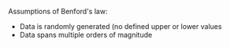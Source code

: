 
Assumptions of Benford's law:
 - Data is randomly generated (no defined upper or lower values
 - Data spans multiple orders of magnitude
